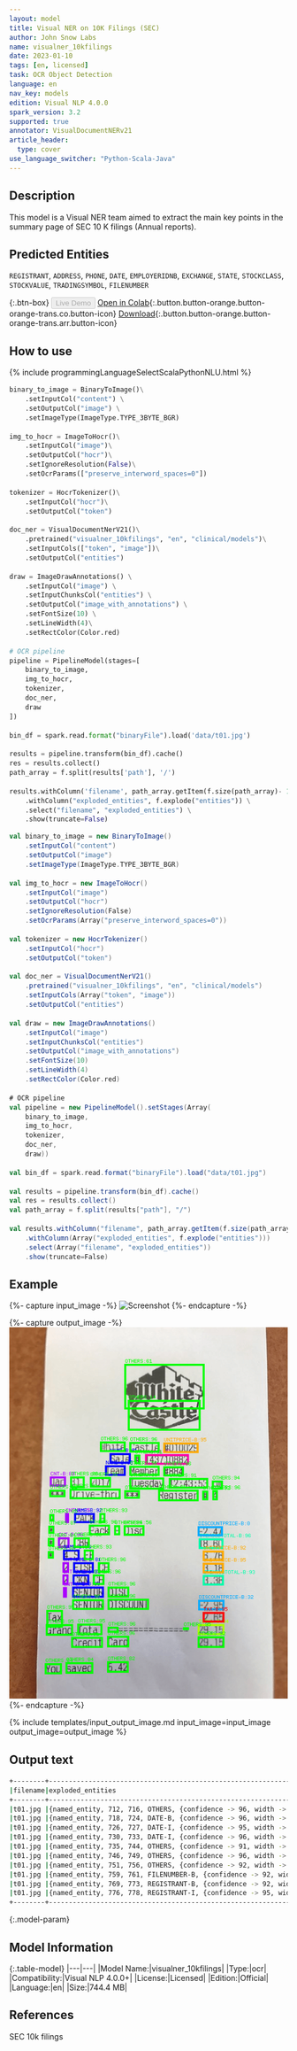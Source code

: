 ```yaml
---
layout: model
title: Visual NER on 10K Filings (SEC)
author: John Snow Labs
name: visualner_10kfilings
date: 2023-01-10
tags: [en, licensed]
task: OCR Object Detection
language: en
nav_key: models
edition: Visual NLP 4.0.0
spark_version: 3.2
supported: true
annotator: VisualDocumentNERv21
article_header:
  type: cover
use_language_switcher: "Python-Scala-Java"
---
```


## Description

This model is a Visual NER team aimed to extract the main key points in the summary page of SEC 10 K filings (Annual reports).

## Predicted Entities

`REGISTRANT`, `ADDRESS`, `PHONE`, `DATE`, `EMPLOYERIDNB`, `EXCHANGE`, `STATE`, `STOCKCLASS`, `STOCKVALUE`, `TRADINGSYMBOL`, `FILENUMBER`

{:.btn-box}
<button class="button button-orange" disabled>Live Demo</button>
[Open in Colab](https://github.com/JohnSnowLabs/spark-nlp-workshop/blob/master/tutorials/Certification_Trainings_JSL/Finance/90.2.Financial_Visual_NER.ipynb){:.button.button-orange.button-orange-trans.co.button-icon}
[Download](https://s3.amazonaws.com/auxdata.johnsnowlabs.com/clinical/ocr/visualner_10kfilings_en_4.0.0_3.2_1663769328577.zip){:.button.button-orange.button-orange-trans.arr.button-icon}

## How to use



<div class="tabs-box" markdown="1">
{% include programmingLanguageSelectScalaPythonNLU.html %}

```python
binary_to_image = BinaryToImage()\
    .setInputCol("content") \
    .setOutputCol("image") \
    .setImageType(ImageType.TYPE_3BYTE_BGR)

img_to_hocr = ImageToHocr()\
    .setInputCol("image")\
    .setOutputCol("hocr")\
    .setIgnoreResolution(False)\
    .setOcrParams(["preserve_interword_spaces=0"])

tokenizer = HocrTokenizer()\
    .setInputCol("hocr")\
    .setOutputCol("token")

doc_ner = VisualDocumentNerV21()\
    .pretrained("visualner_10kfilings", "en", "clinical/models")\
    .setInputCols(["token", "image"])\
    .setOutputCol("entities")

draw = ImageDrawAnnotations() \
    .setInputCol("image") \
    .setInputChunksCol("entities") \
    .setOutputCol("image_with_annotations") \
    .setFontSize(10) \
    .setLineWidth(4)\
    .setRectColor(Color.red)

# OCR pipeline
pipeline = PipelineModel(stages=[
    binary_to_image,
    img_to_hocr,
    tokenizer,
    doc_ner,
    draw
])

bin_df = spark.read.format("binaryFile").load('data/t01.jpg')

results = pipeline.transform(bin_df).cache()
res = results.collect()
path_array = f.split(results['path'], '/')

results.withColumn('filename', path_array.getItem(f.size(path_array)- 1)) \
    .withColumn("exploded_entities", f.explode("entities")) \
    .select("filename", "exploded_entities") \
    .show(truncate=False)
```
```scala
val binary_to_image = new BinaryToImage()
    .setInputCol("content")
    .setOutputCol("image") 
    .setImageType(ImageType.TYPE_3BYTE_BGR)

val img_to_hocr = new ImageToHocr()
    .setInputCol("image")
    .setOutputCol("hocr")
    .setIgnoreResolution(False)
    .setOcrParams(Array("preserve_interword_spaces=0"))

val tokenizer = new HocrTokenizer()
    .setInputCol("hocr")
    .setOutputCol("token")

val doc_ner = VisualDocumentNerV21()
    .pretrained("visualner_10kfilings", "en", "clinical/models")
    .setInputCols(Array("token", "image"))
    .setOutputCol("entities")

val draw = new ImageDrawAnnotations() 
    .setInputCol("image") 
    .setInputChunksCol("entities") 
    .setOutputCol("image_with_annotations") 
    .setFontSize(10) 
    .setLineWidth(4)
    .setRectColor(Color.red)

# OCR pipeline
val pipeline = new PipelineModel().setStages(Array(
    binary_to_image, 
    img_to_hocr, 
    tokenizer, 
    doc_ner, 
    draw))

val bin_df = spark.read.format("binaryFile").load("data/t01.jpg")

val results = pipeline.transform(bin_df).cache()
val res = results.collect()
val path_array = f.split(results["path"], "/")

val results.withColumn("filename", path_array.getItem(f.size(path_array)- 1)) 
    .withColumn(Array("exploded_entities", f.explode("entities"))) 
    .select(Array("filename", "exploded_entities")) 
    .show(truncate=False)
```

</div>

## Example

{%- capture input_image -%}
![Screenshot](/assets/images/examples_ocr/image10.jpg)
{%- endcapture -%}

{%- capture output_image -%}
![Screenshot](/assets/images/examples_ocr/image10_out.png)
{%- endcapture -%}


{% include templates/input_output_image.md
input_image=input_image
output_image=output_image
%}

## Output text

```bash
+--------+----------------------------------------------------------------------------------------------------------------------------------------------------------+
|filename|exploded_entities                                                                                                                                         |
+--------+----------------------------------------------------------------------------------------------------------------------------------------------------------+
|t01.jpg |{named_entity, 712, 716, OTHERS, {confidence -> 96, width -> 74, x -> 1557, y -> 416, word -> Ended, token -> ended, height -> 18}, []}                   |
|t01.jpg |{named_entity, 718, 724, DATE-B, {confidence -> 96, width -> 97, x -> 1639, y -> 416, word -> January, token -> january, height -> 24}, []}               |
|t01.jpg |{named_entity, 726, 727, DATE-I, {confidence -> 95, width -> 34, x -> 1743, y -> 416, word -> 31,, token -> 31, height -> 22}, []}                        |
|t01.jpg |{named_entity, 730, 733, DATE-I, {confidence -> 96, width -> 54, x -> 1785, y -> 416, word -> 2021, token -> 2021, height -> 18}, []}                     |
|t01.jpg |{named_entity, 735, 744, OTHERS, {confidence -> 91, width -> 143, x -> 1372, y -> 472, word -> Commission, token -> commission, height -> 18}, []}        |
|t01.jpg |{named_entity, 746, 749, OTHERS, {confidence -> 96, width -> 36, x -> 1523, y -> 472, word -> file, token -> file, height -> 18}, []}                     |
|t01.jpg |{named_entity, 751, 756, OTHERS, {confidence -> 92, width -> 96, x -> 1568, y -> 472, word -> number:, token -> number, height -> 18}, []}                |
|t01.jpg |{named_entity, 759, 761, FILENUMBER-B, {confidence -> 92, width -> 119, x -> 1675, y -> 472, word -> 001-39495, token -> 001, height -> 18}, []}          |
|t01.jpg |{named_entity, 769, 773, REGISTRANT-B, {confidence -> 92, width -> 136, x -> 1472, y -> 558, word -> ASANA,, token -> asana, height -> 31}, []}           |
|t01.jpg |{named_entity, 776, 778, REGISTRANT-I, {confidence -> 95, width -> 72, x -> 1620, y -> 558, word -> INC., token -> inc, height -> 25}, []}        
+--------+----------------------------------------------------------------------------------------------------------------------------------------------------------+
```

{:.model-param}
## Model Information

{:.table-model}
|---|---|
|Model Name:|visualner_10kfilings|
|Type:|ocr|
|Compatibility:|Visual NLP 4.0.0+|
|License:|Licensed|
|Edition:|Official|
|Language:|en|
|Size:|744.4 MB|

## References

SEC 10k filings
